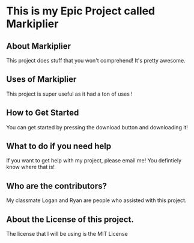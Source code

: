 # This is my Epic Project called Markiplier
## About Markiplier
This project does stuff that you won't comprehend! It's pretty awesome. 
## Uses of Markiplier
This project is super useful as it had a ton of uses !
## How to Get Started
You can get started by pressing the download button and downloading it!
## What to do if you need help
If you want to get help with my project, please email me! You defintiely know where that is!
## Who are the contributors?
My classmate Logan and Ryan are people who assisted with this project. 
## About the License of this project. 
The license that I will be using is the MIT License
